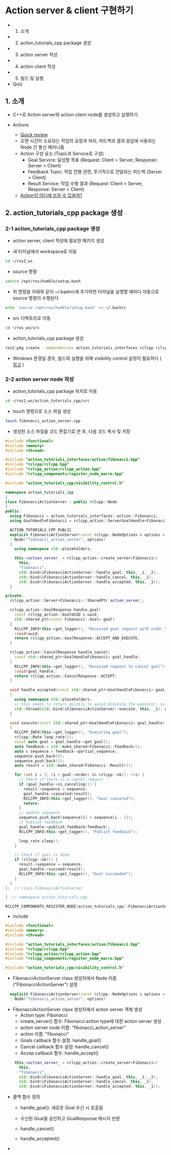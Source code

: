 # Action server & client 구현하기
* 1. 소개
* 2. action_tutorials_cpp package 생성
* 3. action server 작성
* 4. action client 작성
* 5. 빌드 및 실행
* Quiz


## 1. 소개
* C++로 Action server와 action client node를 생성하고 실행하기

* Actions
  * [Quick review](https://github.com/jarabot/kumoh2024/blob/main/ROS2/1_Beginner%3ACLITools/7_actions.md) 
  * 오랜 시간이 소요되는 작업의 요청과 처리, 피드백과 결과 응답에 사용되는 Node 간 통신 메커니즘 
  * Action 구성 요소 (Topic과 Service로 구성)
    * Goal Service: 달성할 목표 (Request: Client > Server, Response: Server > Client)
    * Feedback Topic: 작업 진행 관련, 주기적으로 전달되는 피드백 (Server > Client)
    * Result Service: 작업 수행 결과 (Request: Client > Server, Response: Server > Client)
  * [Action이 어디에 쓰일 수 있을까?](https://drive.google.com/file/d/1P24yneCbRiMntZiYPjLHcVDJZ2-OIncM/view?usp=sharing)

 ## 2. action_tutorials_cpp package 생성 
 ### 2-1 action_tutorials_cpp package 생성
* action server, client 작성에 필요한 패키지 생성

* 새 터미널에서 workspace로 이동
```bash
cd ~/ros2_ws
```

* source 명령
```bash
source /opt/ros/humble/setup.bash
```
* 위 명령을 아래와 같이 ~/.bashrc에 추가하면 터미널을 실행할 때마다 자동으로 source 명령이 수행된다
```bash
echo 'source /opt/ros/humble/setup.bash' >> ~/.bashrc
```
* src 디렉토리로 이동
```bash
cd ~/ros_ws/src
```

* action_tutorials_cpp package 생성
```bash
ros2 pkg create --dependencies action_tutorials_interfaces rclcpp rclcpp_action rclcpp_components -- action_tutorials_cpp
```
* Windows 환경일 경우, 빌드와 실행을 위해 visibility control 설정이 필요하다 ( [참고](http://docs.ros.org/en/humble/Tutorials/Intermediate/Writing-an-Action-Server-Client/Cpp.html) )

 ### 2-2 action server node 작성

* action_tutorials_cpp package 위치로 이동
```bash
cd ~/ros2_ws/action_tutorials_cpp/src
```
* touch 명령으로 소스 파일 생성
```bash
touch fibonacci_action_server.cpp 
```

* 생성된 소스 파일을 코드 편집기로 연 후, 다음 코드 복사 및 저장

```c++
#include <functional>
#include <memory>
#include <thread>

#include "action_tutorials_interfaces/action/fibonacci.hpp"
#include "rclcpp/rclcpp.hpp"
#include "rclcpp_action/rclcpp_action.hpp"
#include "rclcpp_components/register_node_macro.hpp"

#include "action_tutorials_cpp/visibility_control.h"

namespace action_tutorials_cpp
{
class FibonacciActionServer : public rclcpp::Node
{
public:
  using Fibonacci = action_tutorials_interfaces::action::Fibonacci;
  using GoalHandleFibonacci = rclcpp_action::ServerGoalHandle<Fibonacci>;

  ACTION_TUTORIALS_CPP_PUBLIC
  explicit FibonacciActionServer(const rclcpp::NodeOptions & options = rclcpp::NodeOptions())
  : Node("fibonacci_action_server", options)
  {
    using namespace std::placeholders;

    this->action_server_ = rclcpp_action::create_server<Fibonacci>(
      this,
      "fibonacci",
      std::bind(&FibonacciActionServer::handle_goal, this, _1, _2),
      std::bind(&FibonacciActionServer::handle_cancel, this, _1),
      std::bind(&FibonacciActionServer::handle_accepted, this, _1));
  }

private:
  rclcpp_action::Server<Fibonacci>::SharedPtr action_server_;

  rclcpp_action::GoalResponse handle_goal(
    const rclcpp_action::GoalUUID & uuid,
    std::shared_ptr<const Fibonacci::Goal> goal)
  {
    RCLCPP_INFO(this->get_logger(), "Received goal request with order %d", goal->order);
    (void)uuid;
    return rclcpp_action::GoalResponse::ACCEPT_AND_EXECUTE;
  }

  rclcpp_action::CancelResponse handle_cancel(
    const std::shared_ptr<GoalHandleFibonacci> goal_handle)
  {
    RCLCPP_INFO(this->get_logger(), "Received request to cancel goal");
    (void)goal_handle;
    return rclcpp_action::CancelResponse::ACCEPT;
  }

  void handle_accepted(const std::shared_ptr<GoalHandleFibonacci> goal_handle)
  {
    using namespace std::placeholders;
    // this needs to return quickly to avoid blocking the executor, so spin up a new thread
    std::thread{std::bind(&FibonacciActionServer::execute, this, _1), goal_handle}.detach();
  }

  void execute(const std::shared_ptr<GoalHandleFibonacci> goal_handle)
  {
    RCLCPP_INFO(this->get_logger(), "Executing goal");
    rclcpp::Rate loop_rate(1);
    const auto goal = goal_handle->get_goal();
    auto feedback = std::make_shared<Fibonacci::Feedback>();
    auto & sequence = feedback->partial_sequence;
    sequence.push_back(0);
    sequence.push_back(1);
    auto result = std::make_shared<Fibonacci::Result>();

    for (int i = 1; (i < goal->order) && rclcpp::ok(); ++i) {
      // Check if there is a cancel request
      if (goal_handle->is_canceling()) {
        result->sequence = sequence;
        goal_handle->canceled(result);
        RCLCPP_INFO(this->get_logger(), "Goal canceled");
        return;
      }
      // Update sequence
      sequence.push_back(sequence[i] + sequence[i - 1]);
      // Publish feedback
      goal_handle->publish_feedback(feedback);
      RCLCPP_INFO(this->get_logger(), "Publish feedback");

      loop_rate.sleep();
    }

    // Check if goal is done
    if (rclcpp::ok()) {
      result->sequence = sequence;
      goal_handle->succeed(result);
      RCLCPP_INFO(this->get_logger(), "Goal succeeded");
    }
  }
};  // class FibonacciActionServer

}  // namespace action_tutorials_cpp

RCLCPP_COMPONENTS_REGISTER_NODE(action_tutorials_cpp::FibonacciActionServer)


```

* include
```cpp
#include <functional>
#include <memory>
#include <thread>

#include "action_tutorials_interfaces/action/fibonacci.hpp"
#include "rclcpp/rclcpp.hpp"
#include "rclcpp_action/rclcpp_action.hpp"
#include "rclcpp_components/register_node_macro.hpp"

#include "action_tutorials_cpp/visibility_control.h"

```

* FibonacciActionServer class 생성자에서 Node 이름 ("FibonacciActionServer") 설정
```cpp
  explicit FibonacciActionServer(const rclcpp::NodeOptions & options = rclcpp::NodeOptions())
  : Node("fibonacci_action_server", options)
```

* FibonacciActionServer class 생성자에서 action server 객체 생성
  * Action type: Fibonacci
  * create_server() 함수: Fibonacci action type에 대한 action server 생성
  * action server node 이름: “fibonacci_action_server”
  * action 이름: "fibonacci"
  * Goals callback 함수 설정: handle_goal()
  * Cancel callback 함수 설정: handle_cancel()
  * Accep callback 함수: handle_accept()
    
```cpp
    this->action_server_ = rclcpp_action::create_server<Fibonacci>(
      this,
      "fibonacci",
      std::bind(&FibonacciActionServer::handle_goal, this, _1, _2),
      std::bind(&FibonacciActionServer::handle_cancel, this, _1),
      std::bind(&FibonacciActionServer::handle_accepted, this, _1));
```

* 콜백 함수 정의
  * handle_goal(): 새로운 Goal 수신 시 호출됨
  *   수신된 Goal을 승인하고 GoalResponse 메시지 반환

  * handle_cancel()
  * handle_accepted()
 
* 

